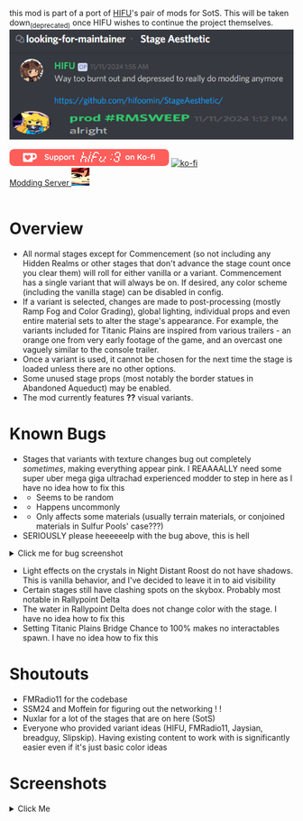 this mod is part of a port of [HIFU](https://hifuror2.carrd.co/)'s pair of mods for SotS. This will be taken down<sub>(deprecated)</sub> once HIFU wishes to continue the project themselves.  
![Permission](https://raw.githubusercontent.com/prodzpod/StageAesthetic/refs/heads/main/permission.png)

[![ko-fi](https://raw.githubusercontent.com/prodzpod/StageAesthetic/refs/heads/main/kofi.png)](https://ko-fi.com/F1F65KGH9)
[![ko-fi](https://ko-fi.com/img/githubbutton_sm.svg)](https://ko-fi.com/prodzpod)  
[Modding Server ![discord server](https://raw.githubusercontent.com/prodzpod/StageAesthetic/refs/heads/main/widegladline2.png  'Click Me'   )](https://discord.gg/sgv4zyhbse  'Click Me'   )
<br><br>

# Overview
- All normal stages except for Commencement (so not including any Hidden Realms or other stages that don't advance the stage count once you clear them) will roll for either vanilla or a variant. Commencement has a single variant that will always be on. If desired, any color scheme (including the vanilla stage) can be disabled in config.
- If a variant is selected, changes are made to post-processing (mostly Ramp Fog and Color Grading), global lighting, individual props and even entire material sets to alter the stage's appearance. For example, the variants included for Titanic Plains are inspired from various trailers - an orange one from very early footage of the game, and an overcast one vaguely similar to the console trailer.
- Once a variant is used, it cannot be chosen for the next time the stage is loaded unless there are no other options.
- Some unused stage props (most notably the border statues in Abandoned Aqueduct) may be enabled.
- The mod currently features **??** visual variants.

# Known Bugs
- Stages that variants with texture changes bug out completely *sometimes*, making everything appear pink. I REAAAALLY need some super uber mega giga ultrachad experienced modder to step in here as I have no idea how to fix this
- - Seems to be random
- - Happens uncommonly
- - Only affects some materials (usually terrain materials, or conjoined materials in Sulfur Pools' case???)
- SERIOUSLY please heeeeeelp with the bug above, this is hell
<details>
<summary>Click me for bug screenshot</summary>

![shits rough](https://cdn.discordapp.com/attachments/567832879879553037/1018094367384277002/unknown.png)
</details>

- Light effects on the crystals in Night Distant Roost do not have shadows. This is vanilla behavior, and I've decided to leave it in to aid visibility
- Certain stages still have clashing spots on the skybox. Probably most notable in Rallypoint Delta
- The water in Rallypoint Delta does not change color with the stage. I have no idea how to fix this
- Setting Titanic Plains Bridge Chance to 100% makes no interactables spawn. I have no idea how to fix this

# Shoutouts
- FMRadio11 for the codebase
- SSM24 and Moffein for figuring out the networking ! !
- Nuxlar for a lot of the stages that are on here (SotS)
- Everyone who provided variant ideas (HIFU, FMRadio11, Jaysian, breadguy, Slipskip<!--, &#X48;&#X65;&#X79;&#X69;&#X6D;&#X6E;&#X6F;&#X6F;&#X70;-->). Having existing content to work with is significantly easier even if it's just basic color ideas

# Screenshots
<details>
<summary>Click Me</summary>
todo
</details>
